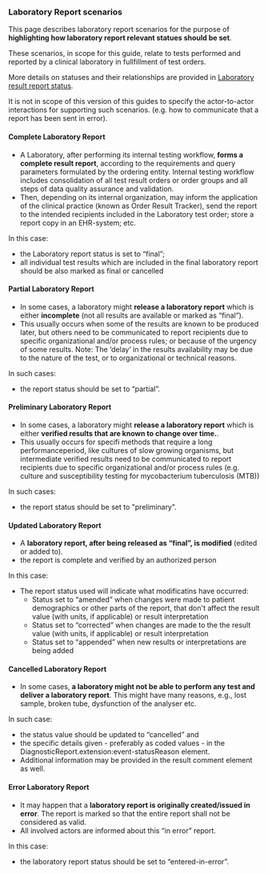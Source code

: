 ### Laboratory Report scenarios

This page describes laboratory report scenarios for the purpose of **highlighting how laboratory report relevant statues should be set**.

These scenarios, in scope for this guide, relate to tests performed and reported by a clinical laboratory in fullfillment of test orders.

More details on statuses and their relationships are provided in [Laboratory result report status](status-mgmt.html).

It is not in scope of this version of this guides to specify the actor-to-actor interactions for supporting such scenarios. (e.g.  how to communicate that a report has been sent in error).

#### Complete Laboratory Report

* A Laboratory, after performing its internal testing workflow, **forms a complete result report**, according to the requirements and query parameters formulated by the ordering entity. Internal testing workflow includes consolidation of all test result orders or order groups and all steps of data quality assurance and validation.
* Then, depending on its internal organization, may inform the application of the clinical practice (known as Order Result Tracker), send the report to the intended recipients included in the Laboratory test order; store a report copy in an EHR-system; etc.

In this case:
* the Laboratory report status is set to “final”;
* all individual test results which are included in the final laboratory report should be also marked as final or cancelled

#### Partial Laboratory Report

* In some cases, a laboratory might **release a laboratory report** which is either **incomplete** (not all results are available or marked as “final”).
* This usually occurs when some of the results are known to be produced later, but others need to be communicated to report recipients due to specific organizational and/or process rules; or because of the urgency of some results. Note: The ‘delay’ in the results availability may be due to the nature of the test, or to organizational or technical reasons.

In such cases: 
* the report status should be set to “partial”. 

#### Preliminary Laboratory Report

* In some cases, a laboratory might **release a laboratory report** which is either **verified results that are known to change over time.**.
* This usually occurs for specifi methods that require a long performanceperiod, like cultures of slow growing organisms, but intermediate verified results need to be communicated to report recipients due to specific organizational and/or process rules (e.g. culture and susceptibility testing for mycobacterium tuberculosis (MTB))

In such cases: 
* the report status should be set to "preliminary". 

####  Updated Laboratory Report

* A **laboratory report, after being released as “final”, is modified** (edited or added to).
* the report is complete and verified by an authorized person

In this case:

* The report status used will indicate what modificatins have occurred:
  * Status set to “amended” when changes were made to patient demographics or other parts of the report, that don't affect the result value (with units, if applicable) or result interpretation
  * Status set to “corrected” when changes are made to the the result value (with units, if applicable) or result interpretation
  * Status set to “appended” when new results or interpretations are being added

#### Cancelled Laboratory Report

* In some cases, **a laboratory might not be able to perform any test and deliver a laboratory report**. This might have many reasons, e.g., lost sample, broken tube, dysfunction of the analyser etc. 

In such case:
* the status value should be updated to “cancelled” and 
* the specific details given - preferably as coded values - in the DiagnosticReport.extension:event-statusReason element.
* Additional information may be provided in the result comment element as well.


#### Error Laboratory Report

* It may happen that a **laboratory report is originally created/issued in error**. The report is marked so that the entire report shall not be considered as valid.
* All involved actors are informed about this “in error” report.

In this case:
* the laboratory report status should be set to “entered-in-error”.